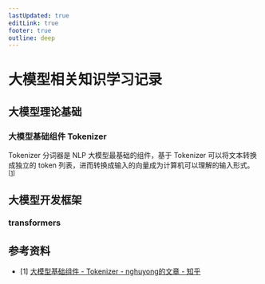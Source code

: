 ```yaml
---
lastUpdated: true
editLink: true
footer: true
outline: deep
---
```



# 大模型相关知识学习记录


## 大模型理论基础
### 大模型基础组件 Tokenizer

Tokenizer 分词器是 NLP 大模型最基础的组件，基于 Tokenizer 可以将文本转换成独立的 token 列表，进而转换成输入的向量成为计算机可以理解的输入形式。<sup>[[1](#ref-nghuyong_Tokenizer)]</sup>


## 大模型开发框架
### transformers


## 参考资料


- <span id="ref-nghuyong_Tokenizer">[1]</span> [大模型基础组件 - Tokenizer - nghuyong的文章 - 知乎](https://zhuanlan.zhihu.com/p/651430181)

